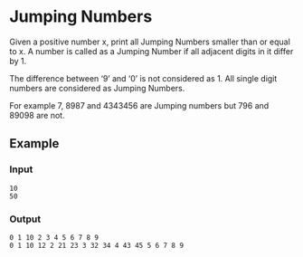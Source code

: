 # Jumping Numbers

Given a positive number x, print all Jumping Numbers smaller than or equal to x. A number is called as a Jumping Number if all adjacent digits in it differ by 1.

The difference between ‘9’ and ‘0’ is not considered as 1. All single digit numbers are considered as Jumping Numbers.

For example 7, 8987 and 4343456 are Jumping numbers but 796 and 89098 are not.

## Example

### Input

```
10
50
```

### Output

```
0 1 10 2 3 4 5 6 7 8 9
0 1 10 12 2 21 23 3 32 34 4 43 45 5 6 7 8 9
```
